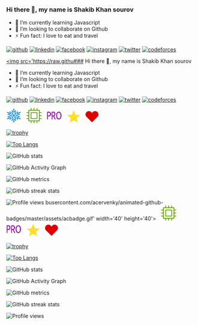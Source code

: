 ### Hi there 👋, my name is Shakib Khan sourov

- 🌱 I’m currently learning Javascript 
- 👯 I’m looking to collaborate on Github 
- ⚡ Fun fact:  I love to eat and travel 


[<img src='https://cdn.jsdelivr.net/npm/simple-icons@3.0.1/icons/github.svg' alt='github' height='40'>](https://github.com/shakibkhan13)  [<img src='https://cdn.jsdelivr.net/npm/simple-icons@3.0.1/icons/linkedin.svg' alt='linkedin' height='40'>](https://www.linkedin.com/in/md-shakib/)  [<img src='https://cdn.jsdelivr.net/npm/simple-icons@3.0.1/icons/facebook.svg' alt='facebook' height='40'>](https://www.facebook.com/showrov.hasan)  [<img src='https://cdn.jsdelivr.net/npm/simple-icons@3.0.1/icons/instagram.svg' alt='instagram' height='40'>](https://www.instagram.com/md_shakib_khan_sourov12/)  [<img src='https://cdn.jsdelivr.net/npm/simple-icons@3.0.1/icons/twitter.svg' alt='twitter' height='40'>](https://twitter.com/MdShakibkhan019)  [<img src='https://cdn.jsdelivr.net/npm/simple-icons@3.0.1/icons/codeforces.svg' alt='codeforces' height='40'>](mdshakib2003)  

<a href='https://archiveprogram.github.com/'><img src='https://raw.githu### Hi there 👋, my name is Shakib Khan sourov

- 🌱 I’m currently learning Javascript 
- 👯 I’m looking to collaborate on Github 
- ⚡ Fun fact:  I love to eat and travel 


[<img src='https://cdn.jsdelivr.net/npm/simple-icons@3.0.1/icons/github.svg' alt='github' height='40'>](https://github.com/shakibkhan13)  [<img src='https://cdn.jsdelivr.net/npm/simple-icons@3.0.1/icons/linkedin.svg' alt='linkedin' height='40'>](https://www.linkedin.com/in/md-shakib/)  [<img src='https://cdn.jsdelivr.net/npm/simple-icons@3.0.1/icons/facebook.svg' alt='facebook' height='40'>](https://www.facebook.com/showrov.hasan)  [<img src='https://cdn.jsdelivr.net/npm/simple-icons@3.0.1/icons/instagram.svg' alt='instagram' height='40'>](https://www.instagram.com/md_shakib_khan_sourov12/)  [<img src='https://cdn.jsdelivr.net/npm/simple-icons@3.0.1/icons/twitter.svg' alt='twitter' height='40'>](https://twitter.com/MdShakibkhan019)  [<img src='https://cdn.jsdelivr.net/npm/simple-icons@3.0.1/icons/codeforces.svg' alt='codeforces' height='40'>](mdshakib2003)  

<a href='https://archiveprogram.github.com/'><img src='https://raw.githubusercontent.com/acervenky/animated-github-badges/master/assets/acbadge.gif' width='40' height='40'></a> <a href='https://docs.github.com/en/developers'><img src='https://raw.githubusercontent.com/acervenky/animated-github-badges/master/assets/devbadge.gif' width='40' height='40'></a> <a href='https://github.com/pricing'><img src='https://raw.githubusercontent.com/acervenky/animated-github-badges/master/assets/pro.gif' width='40' height='40'></a> <a href='https://stars.github.com/'><img src='https://raw.githubusercontent.com/acervenky/animated-github-badges/master/assets/starbadge.gif' width='35' height='35'></a> <a href='https://docs.github.com/en/github/supporting-the-open-source-community-with-github-sponsors'><img src='https://raw.githubusercontent.com/acervenky/animated-github-badges/master/assets/sponsorbadge.gif' width='35' height='35'></a> 

[![trophy](https://github-profile-trophy.vercel.app/?username=shakibkhan13)](https://github.com/ryo-ma/github-profile-trophy)

[![Top Langs](https://github-readme-stats.vercel.app/api/top-langs/?username=shakibkhan13)](https://github.com/anuraghazra/github-readme-stats)

![GitHub stats](https://github-readme-stats.vercel.app/api?username=shakibkhan13&show_icons=true&count_private=true)  

![GitHub Activity Graph](https://activity-graph.herokuapp.com/graph?username=shakibkhan13)  

![GitHub metrics](https://metrics.lecoq.io/shakibkhan13)  

![GitHub streak stats](https://streak-stats.demolab.com/?user=shakibkhan13)  

![Profile views](https://gpvc.arturio.dev/shakibkhan13)  busercontent.com/acervenky/animated-github-badges/master/assets/acbadge.gif' width='40' height='40'></a> <a href='https://docs.github.com/en/developers'><img src='https://raw.githubusercontent.com/acervenky/animated-github-badges/master/assets/devbadge.gif' width='40' height='40'></a> <a href='https://github.com/pricing'><img src='https://raw.githubusercontent.com/acervenky/animated-github-badges/master/assets/pro.gif' width='40' height='40'></a> <a href='https://stars.github.com/'><img src='https://raw.githubusercontent.com/acervenky/animated-github-badges/master/assets/starbadge.gif' width='35' height='35'></a> <a href='https://docs.github.com/en/github/supporting-the-open-source-community-with-github-sponsors'><img src='https://raw.githubusercontent.com/acervenky/animated-github-badges/master/assets/sponsorbadge.gif' width='35' height='35'></a> 

[![trophy](https://github-profile-trophy.vercel.app/?username=shakibkhan13)](https://github.com/ryo-ma/github-profile-trophy)

[![Top Langs](https://github-readme-stats.vercel.app/api/top-langs/?username=shakibkhan13)](https://github.com/anuraghazra/github-readme-stats)

![GitHub stats](https://github-readme-stats.vercel.app/api?username=shakibkhan13&show_icons=true&count_private=true)  

![GitHub Activity Graph](https://activity-graph.herokuapp.com/graph?username=shakibkhan13)  

![GitHub metrics](https://metrics.lecoq.io/shakibkhan13)  

![GitHub streak stats](https://streak-stats.demolab.com/?user=shakibkhan13)  

![Profile views](https://gpvc.arturio.dev/shakibkhan13)  
